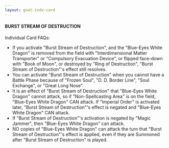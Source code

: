 ```yaml
---
layout: goat-indv-card
---
```


#### BURST STREAM OF DESTRUCTION

Individual Card FAQs:

*   If you activate "Burst Stream of Destruction", and the "Blue-Eyes White Dragon" is removed from the field with "Interdimensional Matter Transporter" or "Compulsory Evacuation Device", or flipped face-down with "Book of Moon", or destroyed by "Ring of Destruction", "Burst Stream of Destruction"'s effect still resolves.
*   You can activate "Burst Stream of Destruction" when you cannot have a Battle Phase because of "Frozen Soul", "D. D. Border Line", "Soul Exchange", or "Great Long Nose".
*   It is an effect of "Burst Stream of Destruction" that "Blue-Eyes White Dragon" cannot attack, so if "Non-Spellcasting Area" is on the field, "Blue-Eyes White Dragon" CAN attack. If "Imperial Order" is activated later, "Burst Stream of Destruction"'s effect is negated and "Blue-Eyes White Dragon" CAN attack.
*   If "Burst Stream of Destruction"'s activation is negated by "Magic Jammer", then "Blue-Eyes White Dragon" can attack.
*   NO copies of "Blue-Eyes White Dragon" can attack the turn that "Burst Stream of Destruction"'s effect is applied, even if they are Summoned after "Burst Stream of Destruction" is played.